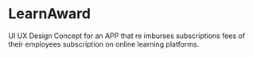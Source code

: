 # LearnAward
UI UX Design Concept for an APP that re imburses subscriptions fees of their employees subscription on online learning platforms. 
